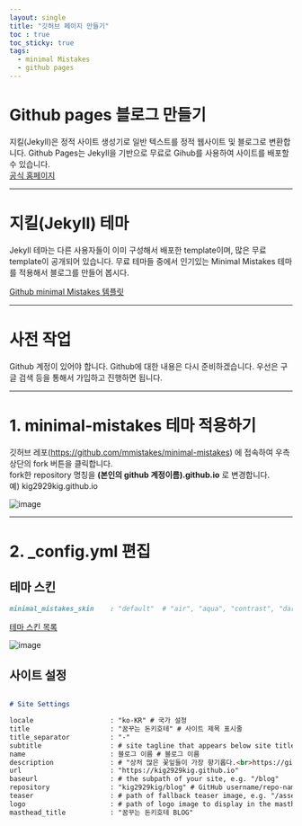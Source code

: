 ```yaml
---
layout: single
title: "깃허브 페이지 만들기"
toc : true
toc_sticky: true
tags:
  - minimal Mistakes
  - github pages
---
```


# Github pages 블로그 만들기
지킬(Jekyll)은 정적 사이트 생성기로 일반 텍스트를 정적 웹사이트 및 블로그로 변환합니다. Github Pages는 Jekyll을 기반으로 무료로 Gihub를 사용하여 사이트를 배포할 수 있습니다.  
[공식 홈페이지](https://jekyllrb.com/)   

***

# 지킬(Jekyll) 테마
Jekyll 테마는 다른 사용자들이 이미 구성해서 배포한 template이며, 많은 무료 template이 공개되어 있습니다. 무료 테마들 중에서 인기있는 Minimal Mistakes 테마를 적용해서 블로그를 만들어 봅시다.  

[Github minimal Mistakes 템플릿](https://github.com/mmistakes/minimal-mistakes)  

***

# 사전 작업
Github 계정이 있어야 합니다. Github에 대한 내용은 다시 준비하겠습니다. 우선은 구글 검색 등을 통해서 가입하고 진행하면 됩니다.  

***

# 1. minimal-mistakes 테마 적용하기
깃허브 레포(https://github.com/mmistakes/minimal-mistakes) 에 접속하여 우측 상단의 fork 버튼을 클릭합니다.  
fork한 repository 명칭을 **(본인의 github 계정이름).github.io** 로 변경합니다.  
예) kig2929kig.github.io     

![image](https://user-images.githubusercontent.com/47412229/193723245-d98ca65f-473a-48c3-94e2-a9fbf3aa533f.png)  

***

# 2. _config.yml 편집

## 테마 스킨
```md
minimal_mistakes_skin    : "default"  # "air", "aqua", "contrast", "dark", "dirt", "neon", "mint", "plum", "sunrise"`
```   
[테마 스킨 목록](https://mmistakes.github.io/minimal-mistakes/docs/configuration/#skin)  

![image](https://user-images.githubusercontent.com/47412229/193725023-1a717e25-393d-4ab9-af24-5d59e4102430.png)


## 사이트 설정

```md

# Site Settings

locale                   : "ko-KR" # 국가 설정
title                    : "꿈꾸는 돈키호테" # 사이트 제목 표시줄
title_separator          : "-"
subtitle                 : # site tagline that appears below site title in masthead
name                     : 블로그 이름 # 블로그 이름
description              : # "상처 많은 꽃잎들이 가장 향기롭다.<br>https://github.com/kig2929kig"
url                      : "https://kig2929kig.github.io"
baseurl                  : # the subpath of your site, e.g. "/blog"
repository               : "kig2929kig/blog" # GitHub username/repo-name e.g. "mmistakes/minimal-mistakes"
teaser                   : # path of fallback teaser image, e.g. "/assets/images/500x300.png"
logo                     : # path of logo image to display in the masthead, e.g. "/assets/images/88x88.png"
masthead_title           : "꿈꾸는 돈키호테 BLOG"
```
